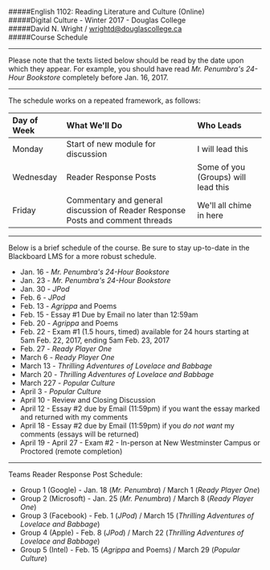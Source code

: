 
#####English 1102: Reading Literature and Culture (Online)  
#####Digital Culture - Winter 2017 - Douglas College  
#####David N. Wright / wrightd@douglascollege.ca    	 
#####Course Schedule  

---
 
Please note that the texts listed below should be read by the date upon which they appear. For example, you should have read *Mr. Penumbra's 24-Hour Bookstore* completely before Jan. 16, 2017. 

---

The schedule works on a repeated framework, as follows:

| Day of Week | What We'll Do | Who Leads |
|:---------------|:----------------|:----------------|
| Monday | Start of new module for discussion | I will lead this |  
| Wednesday | Reader Response Posts | Some of you (Groups) will lead this |
| Friday | Commentary and general discussion of Reader Response Posts and comment threads | We'll all chime in here |  

---

Below is a brief schedule of the course. Be sure to stay up-to-date in the Blackboard LMS for a more robust schedule. 

- Jan. 16 - *Mr. Penumbra's 24-Hour Bookstore* 
- Jan. 23 - *Mr. Penumbra's 24-Hour Bookstore*
- Jan. 30 - *JPod*
- Feb. 6 - *JPod*
- Feb. 13 - *Agrippa* and Poems 
- Feb. 15 - Essay #1 Due by Email no later than 12:59am
- Feb. 20 - *Agrippa* and Poems
- Feb. 22	- Exam #1 (1.5 hours, timed) available for 24 hours starting at 5am Feb. 22, 2017, ending 5am Feb. 23, 2017
- Feb. 27 - *Ready Player One*
- March 6 - *Ready Player One*
- March 13 - *Thrilling Adventures of Lovelace and Babbage*
- March 20 - *Thrilling Adventures of Lovelace and Babbage*
- March 227 - *Popular Culture*
- April 3 - *Popular Culture*
- April 10 - Review and Closing Discussion
- April 12 - Essay #2 due by Email (11:59pm) if you want the essay marked and returned with my comments
- April 18 - Essay #2 due by Email (11:59pm) if you *do not want* my comments (essays will be returned)
- April 19 - April 27 - Exam #2 - In-person at New Westminster Campus or Proctored (remote completion)

---

Teams Reader Response Post Schedule: 

- Group 1 (Google) - Jan. 18 (*Mr. Penumbra*) / March 1 (*Ready Player One*)  
- Group 2 (Microsoft) - Jan. 25 (*Mr. Penumbra*) / March 8 (*Ready Player One*)  
- Group 3 (Facebook) - Feb. 1 (*JPod*) / March 15 (*Thrilling Adventures of Lovelace and Babbage*)  
- Group 4 (Apple) - Feb. 8 (*JPod*) / March 22 (*Thrilling Adventures of Lovelace and Babbage*)  
- Group 5 (Intel) - Feb. 15 (*Agrippa* and Poems) / March 29 (*Popular Culture*)  
